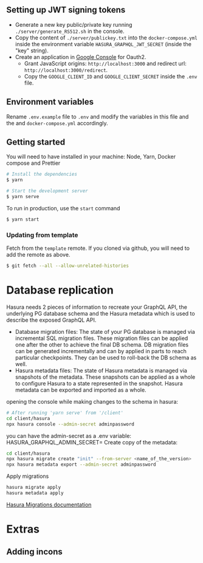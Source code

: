 
## Setting up JWT signing tokens
- Generate a new key public/private key running `./server/generate_RS512.sh` in the console.
- Copy the content of `./server/publickey.txt` into the `docker-compose.yml` inside the environment variable `HASURA_GRAPHQL_JWT_SECRET` (inside the "key" string).
- Create an application in [Google Console](https://console.cloud.google.com) for Oauth2.
    - Grant JavaScript origins: `http://localhost:3000` and redirect url: `http://localhost:3000/redirect`.
    - Copy the `GOOGLE_CLIENT_ID` and  `GOOGLE_CLIENT_SECRET` inside the `.env` file.
    

## Environment variables
Rename `.env.example` file to `.env` and modify the variables in this file and the and `docker-compose.yml` accordingly.

## Getting started
You will need to have installed in your machine: Node, Yarn, Docker compose and Prettier
``` bash
# Install the dependencies
$ yarn

# Start the development server
$ yarn serve
```

To run in production, use the `start` command

``` bash
$ yarn start
```

### Updating from template

Fetch from the `template` remote. If you cloned via github, you will need to add the remote as above.

``` bash
$ git fetch --all --allow-unrelated-histories
```


# Database replication
Hasura needs 2 pieces of information to recreate your GraphQL API, the underlying PG database schema and the Hasura metadata which is used to describe the exposed GraphQL API.

- Database migration files: The state of your PG database is managed via incremental SQL migration files. These migration files can be applied one after the other to achieve the final DB schema. DB migration files can be generated incrementally and can by applied in parts to reach particular checkpoints. They can be used to roll-back the DB schema as well.
- Hasura metadata files: The state of Hasura metadata is managed via snapshots of the metadata. These snapshots can be applied as a whole to configure Hasura to a state represented in the snapshot. Hasura metadata can be exported and imported as a whole.

opening the console while making changes to the schema in hasura:
```bash
# After running 'yarn serve' from '/client'
cd client/hasura
npx hasura console --admin-secret adminpassword
```
you can have the admin-secret as a .env variable: 
HASURA_GRAPHQL_ADMIN_SECRET=<your-admin-secret>
Create copy of the metadata:
```bash
cd client/hasura
npx hasura migrate create "init" --from-server <name_of_the_version>
npx hasura metadata export --admin-secret adminpassword


```
Apply migrations 
```bash
hasura migrate apply
hasura metadata apply
````

[Hasura Migrations documentation](https://hasura.io/docs/1.0/graphql/manual/migrations/basics.html#migrations-basics)


# Extras
## Adding incons
